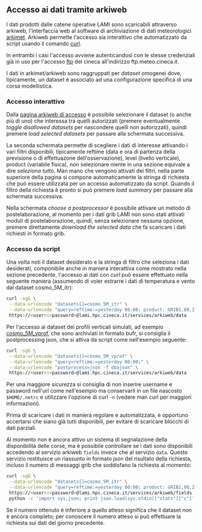 ## Accesso ai dati tramite arkiweb

I dati prodotti dalle catene operative LAMI sono scaricabili
attraverso arkiweb, l'interfaccia web al software di archiviazione di
dati meteorologici
[arkimet](https://github.com/ARPA-SIMC/arkimet). Arkiweb permette
l'accesso sia interattivo che automatizzato da script usando il
comando [curl](https://curl.haxx.se).

In entrambi i casi l'accesso avviene autenticandosi con le stesse
credenziali già in uso per l'accesso [ftp](ftp.md) del cineca
all'indirizzo ftp.meteo.cineca.it.

I dati in arkimet/arkiweb sono raggruppati per *dataset* omogenei
dove, tipicamente, un dataset è associato ad una configurazione
specifica di una corsa modellistica.

### Accesso interattivo

Dalla [pagina arkiweb di accesso](https://lami.hpc.cineca.it/arkiweb) è
possibile selezionare il dataset (o anche più di uno) che interessa tra
quelli autorizzati (premere eventualmente *toggle disallowed datasets*
per nascondere quelli non autorizzati), quindi premere *load selected
datasets* per passare alla schermata successiva.

La seconda schermata permette di scegliere i dati di interesse
attivando i vari filtri disponibili, tipicamente reftime (data e ora
di partenza della previsione o di effettuazone dell'osservazione),
level (livello verticale), product (variabile fisica), non selezionare
niente in una sezione equivale a dire *seleziona tutto*. Man mano che
vengono attivati dei filtri, nella parte superiore della pagina si
compone automaticamente la stringa di richiesta che può essere
utilizzata per un accesso automatizzato da script. Quando il filtro
della richiesta è pronto si può premere *load summary* per passare
alla schermata successiva.

Nella schermata *choose a postprocessor* è possibile attivare un
metodo di postelaborazione, al momento per i dati grib LAMI non sono
stati attivati moduli di postelaborazione, quindi, senza selezionare
nessuna opzione, premere direttamente *download the selected data* che
fa scaricare i dati richiesti in formato grib.

### Accesso da script

Una volta noti il dataset desiderato e la stringa di filtro che
seleziona i dati desiderati, componibile anche in maniera interattiva
come mostrato nella sezione precedente, l'accesso ai dati con *curl*
può essere effettuato nella seguente maniera (assumendo di voler
estrarre i dati di temperatura e vento dal dataset cosmo_5M_itr):

```sh
curl -sgG \
 --data-urlencode "datasets[]=cosmo_5M_itr" \
 --data-urlencode "query=reftime:=yesterday 00:00; product: GRIB1,80,2,11 or GRIB1,80,2,33 or GRIB1,80,2,34;" \
 https://<user>:<password>@lami.hpc.cineca.it/services/arkiweb/data
```

Per l'accesso ai dataset dei profili verticali simulati, ad esempio
[cosmo_5M_vprof](cosmo_5M_vprof.md), che sono archiviati in formato bufr, si
consiglia il postprocessing json, che si attiva da script come
nell'esempio seguente:

```sh
curl -sgG \
 --data-urlencode "datasets[]=cosmo_5M_vprof" \
 --data-urlencode "query=reftime:=yesterday 00:00;" \
 --data-urlencode "postprocess=json -f dbajson" \
 https://<user>:<password>@lami.hpc.cineca.it/services/arkiweb/data
```

Per una maggiore sicurezza si consiglia di non inserire username e
password nell'url come nell'esempio ma conservarli in un file nascosto
`$HOME/.netrc` e utilizzare l'opzione di curl `-n` (vedere man curl
per maggiori informazioni).

Prima di scaricare i dati in maniera regolare e automatizzata, è
opportuno accertarsi che siano già tutti disponibili, per evitare di
scaricare blocchi di dati parziali.

Al momento non è ancora attivo un sistema di segnalazione della
disponibilità delle corse, ma è possibile controllare se i dati sono
disponibili accedendo al servizio arkiweb `fields` invece che al
servizio `data`. Questo servizio restituisce un riassunto in formato
json del risultato della richiesta, incluso il numero di messaggi grib
che soddisfano la richiesta al momento:

```sh
curl -sgG \
 --data-urlencode "datasets[]=cosmo_5M_itr" \
 --data-urlencode "query=reftime:=yesterday 00:00; product: GRIB1,80,2,11 or GRIB1,80,2,33 or GRIB1,80,2,34;" \
 https://<user>:<password>@lami.hpc.cineca.it/services/arkiweb/fields | \
 python -c 'import sys,json; print json.load(sys.stdin)["stats"]["c"]'
```

Se il numero ottenuto è inferiore a quello atteso significa che il
dataset non è ancora completo; per conoscere il numero atteso si può
effettuare la richiesta sui dati del giorno precedente.

